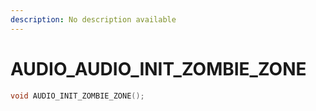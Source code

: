 ```yaml
---
description: No description available 
---
```


# AUDIO\_AUDIO_INIT_ZOMBIE_ZONE

```cpp
void AUDIO_INIT_ZOMBIE_ZONE();
```